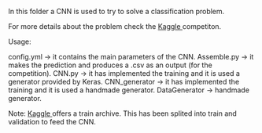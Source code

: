 In this folder a CNN is used to try to solve a classification problem.

For more details about the problem check the <a href="https://www.kaggle.com/c/plant-seedlings-classification">Kaggle </a> competiton.

Usage:

config.yml -> it contains the main parameters of the CNN.
Assemble.py -> it makes the prediction and produces a .csv as an output (for the competition).
CNN.py -> it has implemented the training and it is used a generator provided by Keras.
CNN_generator -> it has implemented the training and it is used a handmade generator.
DataGenerator -> handmade generator.

Note:
<a href="https://www.kaggle.com/c/plant-seedlings-classification">Kaggle </a> offers a train archive. This has been splited into train and validation to feed the CNN.

